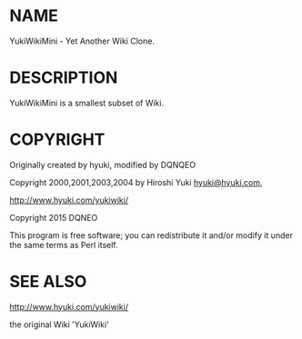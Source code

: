 # NAME

YukiWikiMini - Yet Another Wiki Clone.

# DESCRIPTION

YukiWikiMini is a smallest subset of Wiki.

# COPYRIGHT

Originally created by hyuki, modified by DQNQEO

Copyright 2000,2001,2003,2004 by Hiroshi Yuki <hyuki@hyuki.com>,

http://www.hyuki.com/yukiwiki/

Copyright 2015 DQNEO

This program is free software; you can redistribute it and/or
modify it under the same terms as Perl itself.

# SEE ALSO

http://www.hyuki.com/yukiwiki/

the original Wiki 'YukiWiki'
